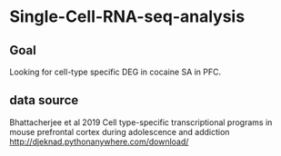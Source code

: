 # Single-Cell-RNA-seq-analysis

## Goal
Looking for cell-type specific DEG in cocaine SA in PFC.
## data source
Bhattacherjee et al 2019
Cell type-specific transcriptional programs in mouse prefrontal cortex during adolescence and addiction
http://djeknad.pythonanywhere.com/download/
